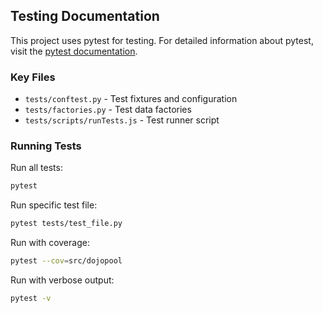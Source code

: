 ## Testing Documentation

This project uses pytest for testing. For detailed information about pytest, visit the [pytest documentation](https://docs.pytest.org/en/stable/).

### Key Files

- `tests/conftest.py` - Test fixtures and configuration
- `tests/factories.py` - Test data factories
- `tests/scripts/runTests.js` - Test runner script

### Running Tests

Run all tests:
```bash
pytest
```

Run specific test file:
```bash
pytest tests/test_file.py
```

Run with coverage:
```bash
pytest --cov=src/dojopool
```

Run with verbose output:
```bash
pytest -v
``` 